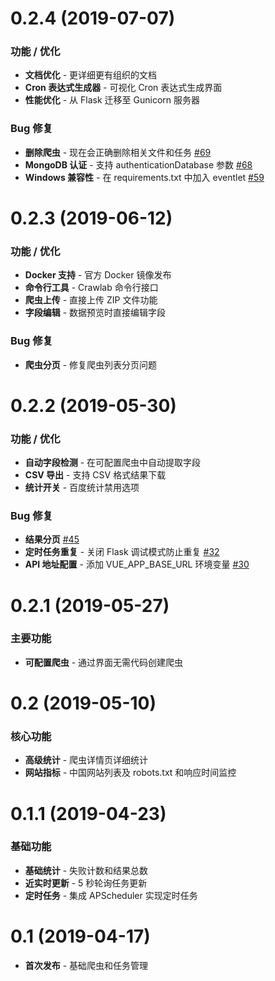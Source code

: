# 0.2.4 (2019-07-07)
### 功能 / 优化
- **文档优化** - 更详细更有组织的文档
- **Cron 表达式生成器** - 可视化 Cron 表达式生成界面
- **性能优化** - 从 Flask 迁移至 Gunicorn 服务器

### Bug 修复
- **删除爬虫** - 现在会正确删除相关文件和任务 [#69](https://github.com/tikazyq/crawlab/issues/69)
- **MongoDB 认证** - 支持 authenticationDatabase 参数 [#68](https://github.com/tikazyq/crawlab/issues/68)
- **Windows 兼容性** - 在 requirements.txt 中加入 eventlet [#59](https://github.com/tikazyq/crawlab/issues/59)

# 0.2.3 (2019-06-12)
### 功能 / 优化
- **Docker 支持** - 官方 Docker 镜像发布
- **命令行工具** - Crawlab 命令行接口
- **爬虫上传** - 直接上传 ZIP 文件功能
- **字段编辑** - 数据预览时直接编辑字段

### Bug 修复
- **爬虫分页** - 修复爬虫列表分页问题

# 0.2.2 (2019-05-30)
### 功能 / 优化
- **自动字段检测** - 在可配置爬虫中自动提取字段
- **CSV 导出** - 支持 CSV 格式结果下载
- **统计开关** - 百度统计禁用选项

### Bug 修复
- **结果分页** [#45](https://github.com/tikazyq/crawlab/issues/45)
- **定时任务重复** - 关闭 Flask 调试模式防止重复 [#32](https://github.com/tikazyq/crawlab/issues/32)
- **API 地址配置** - 添加 VUE_APP_BASE_URL 环境变量 [#30](https://github.com/tikazyq/crawlab/issues/30)

# 0.2.1 (2019-05-27)
### 主要功能
- **可配置爬虫** - 通过界面无需代码创建爬虫

# 0.2 (2019-05-10)
### 核心功能
- **高级统计** - 爬虫详情页详细统计
- **网站指标** - 中国网站列表及 robots.txt 和响应时间监控

# 0.1.1 (2019-04-23)
### 基础功能
- **基础统计** - 失败计数和结果总数
- **近实时更新** - 5 秒轮询任务更新
- **定时任务** - 集成 APScheduler 实现定时任务

# 0.1 (2019-04-17)
- **首次发布** - 基础爬虫和任务管理 